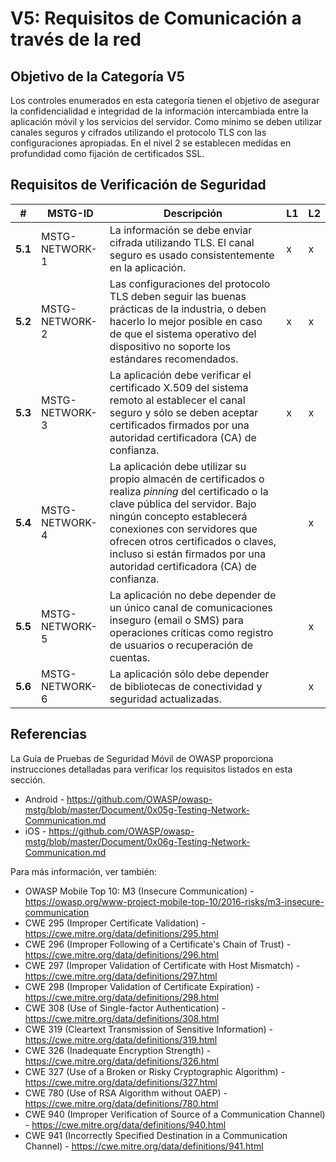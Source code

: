 # V5: Requisitos de Comunicación a través de la red

## Objetivo de la Categoría V5

Los controles enumerados en esta categoría tienen el objetivo de asegurar la confidencialidad e integridad de la información intercambiada entre la aplicación móvil y los servicios del servidor. Como mínimo se deben utilizar canales seguros y cifrados utilizando el protocolo TLS con las configuraciones apropiadas. En el nivel 2 se establecen medidas en profundidad como fijación de certificados SSL.

## Requisitos de Verificación de Seguridad

| # | MSTG-ID | Descripción | L1 | L2 |
| -- | ---------- | ---------------------- | - | - |
| **5.1** | MSTG-NETWORK-1 | La información se debe enviar cifrada utilizando TLS. El canal seguro es usado consistentemente en la aplicación. | x | x |
| **5.2** | MSTG-NETWORK-2 | Las configuraciones del protocolo TLS deben seguir las buenas prácticas de la industria, o deben hacerlo lo mejor posible en caso de que el sistema operativo del dispositivo no soporte los estándares recomendados. | x | x |
| **5.3** | MSTG-NETWORK-3 | La aplicación debe verificar el certificado X.509 del sistema remoto al establecer el canal seguro y sólo se deben aceptar certificados firmados por una autoridad certificadora (CA) de confianza. | x | x |
| **5.4** | MSTG-NETWORK-4 | La aplicación debe utilizar su propio almacén de certificados o realiza _pinning_ del certificado o la clave pública del servidor. Bajo ningún concepto establecerá conexiones con servidores que ofrecen otros certificados o claves, incluso si están firmados por una autoridad certificadora (CA) de confianza. |   | x |
| **5.5** | MSTG-NETWORK-5 | La aplicación no debe depender de un único canal de comunicaciones inseguro (email o SMS) para operaciones críticas como registro de usuarios o recuperación de cuentas. |  | x |
| **5.6** | MSTG-NETWORK-6 | La aplicación sólo debe depender de bibliotecas de conectividad y seguridad actualizadas. |  | x |

<!-- \pagebreak -->

## Referencias

La Guía de Pruebas de Seguridad Móvil de OWASP proporciona instrucciones detalladas para verificar los requisitos listados en esta sección.

- Android - <https://github.com/OWASP/owasp-mstg/blob/master/Document/0x05g-Testing-Network-Communication.md>
- iOS - <https://github.com/OWASP/owasp-mstg/blob/master/Document/0x06g-Testing-Network-Communication.md>

Para más información, ver también:

- OWASP Mobile Top 10: M3 (Insecure Communication) - <https://owasp.org/www-project-mobile-top-10/2016-risks/m3-insecure-communication>
- CWE 295 (Improper Certificate Validation) - <https://cwe.mitre.org/data/definitions/295.html>
- CWE 296 (Improper Following of a Certificate's Chain of Trust) - <https://cwe.mitre.org/data/definitions/296.html>
- CWE 297 (Improper Validation of Certificate with Host Mismatch) - <https://cwe.mitre.org/data/definitions/297.html>
- CWE 298 (Improper Validation of Certificate Expiration) - <https://cwe.mitre.org/data/definitions/298.html>
- CWE 308 (Use of Single-factor Authentication) - <https://cwe.mitre.org/data/definitions/308.html>
- CWE 319 (Cleartext Transmission of Sensitive Information) - <https://cwe.mitre.org/data/definitions/319.html>
- CWE 326 (Inadequate Encryption Strength) - <https://cwe.mitre.org/data/definitions/326.html>
- CWE 327 (Use of a Broken or Risky Cryptographic Algorithm) - <https://cwe.mitre.org/data/definitions/327.html>
- CWE 780 (Use of RSA Algorithm without OAEP) - <https://cwe.mitre.org/data/definitions/780.html>
- CWE 940 (Improper Verification of Source of a Communication Channel) - <https://cwe.mitre.org/data/definitions/940.html>
- CWE 941 (Incorrectly Specified Destination in a Communication Channel) - <https://cwe.mitre.org/data/definitions/941.html>
